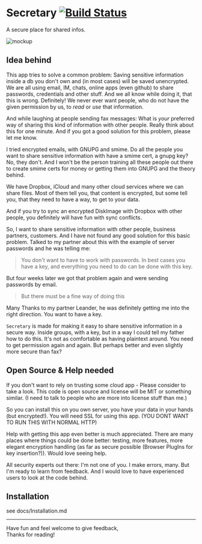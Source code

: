 Secretary [![Build Status](https://travis-ci.org/wesrc/secretary.png)](https://travis-ci.org/wesrc/secretary)
=========
A secure place for shared infos.

![mockup](http://wesrc.com/img/secretary/secretary_dashboard.png)

Idea behind
-----------
This app tries to solve a common problem: Saving sensitive information inside a db you don't own and (in most cases) will be saved unencrypted. We are all using email, IM, chats, online apps (even github) to share passwords, credentials and other stuff. And we all know while doing it, that this is wrong. Definitely! We never ever want people, who do not have the given permission by us, to *read* or *use* that information.

And while laughing at people sending fax messages: What is *your* preferred way of sharing this kind of information with other people. Really think about this for one minute. And if you got a good solution for this problem, please let me know.

I tried encrypted emails, with GNUPG and smime. Do all the people you want to share sensitive information with have a smime cert, a gnupg key? No, they don't. And I won't be the person training all these people out there to create smime certs for money or getting them into GNUPG and the theory behind.

We have Dropbox, iCloud and many other cloud services where we can share files. Most of them tell you, that content is encrypted, but some tell you, that they need to have a way, to get to your data.

And if you try to sync an encrypted DiskImage with Dropbox with other people, you definitely will have fun with sync conflicts.

So, I want to share sensitive information with other people, business partners, customers. And I have not found any good solution for this basic problem. Talked to my partner about this with the example of server passwords and he was telling me: 

> You don't want to have to work with passwords. In best cases you have a key, and everything you need to do can be done with this key.

But four weeks later we got that problem again and were sending passwords by email.

> But there must be a fine way of doing this

Many Thanks to my partner Leander, he was definitely getting me into the right direction. You want to have a key.

`Secretary` is made for making it easy to share sensitive information in a secure way. Inside groups, with a key, but in a way I could tell my father how to do this. It's not as comfortable as having plaintext around. You need to get permission again and again. But perhaps better and even slightly more secure than fax?

Open Source & Help needed
-------------------------
If you don't want to rely on trusting some cloud app - Please consider to take a look. This code is open source and license will be MIT or something similar. (I need to talk to people who are more into license stuff than me.)

So you can install this on you own server, you have your data in your hands (but encrypted!). You will need SSL for using this app. (YOU DONT WANT TO RUN THIS WITH NORMAL HTTP)

Help with getting this app even better is much appreciated. There are many places where things could be done better: testing, more features, more elegant encryption handling (as far as secure possible (Browser PlugIns for key insertion?)). Would love seeing help.

All security experts out there: I'm not one of you. I make errors, many. But I'm ready to learn from feedback. And I would love to have experienced users to look at the code behind. 

Installation
------------
see docs/Installation.md

---

Have fun and feel welcome to give feedback,  
Thanks for reading!
